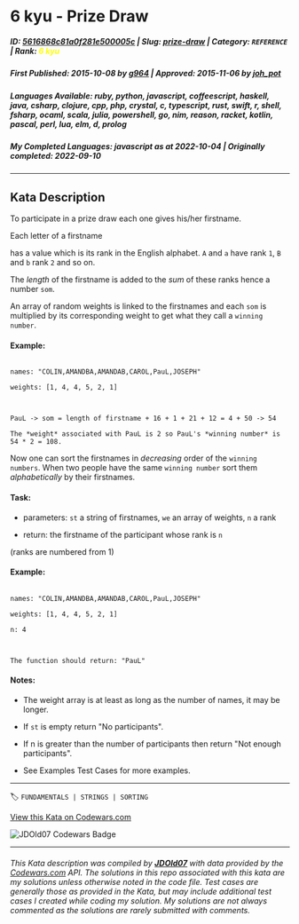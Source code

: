 # 6 kyu - Prize Draw

##### **ID**: [5616868c81a0f281e500005c](https://www.codewars.com/kata/5616868c81a0f281e500005c) | **Slug**: [prize-draw](https://www.codewars.com/kata/5616868c81a0f281e500005c) | **Category**: `REFERENCE` | **Rank**: <span style="color:yellow">6 kyu</span>

##### **First Published**: 2015-10-08 ***by*** [g964](https://www.codewars.com/users/g964) | **Approved**: 2015-11-06 ***by*** [joh_pot](https://www.codewars.com/users/joh_pot)

##### **Languages Available**: ruby, python, javascript, coffeescript, haskell, java, csharp, clojure, cpp, php, crystal, c, typescript, rust, swift, r, shell, fsharp, ocaml, scala, julia, powershell, go, nim, reason, racket, kotlin, pascal, perl, lua, elm, d, prolog

##### **My Completed Languages**: javascript ***as at*** 2022-10-04 | **Originally completed**: 2022-09-10

---

## Kata Description


To participate in a prize draw each one gives his/her firstname. 



Each letter of a firstname

has a value which is its rank in the English alphabet. `A` and `a` have rank `1`, `B` and `b` rank `2` and so on. 



The *length* of the firstname is added to the *sum* of these ranks hence a number `som`. 



An array of random weights is linked to the firstnames and each `som` is multiplied by its corresponding weight to get what they call a `winning number`.



#### Example:

```

names: "COLIN,AMANDBA,AMANDAB,CAROL,PauL,JOSEPH"

weights: [1, 4, 4, 5, 2, 1]



PauL -> som = length of firstname + 16 + 1 + 21 + 12 = 4 + 50 -> 54

The *weight* associated with PauL is 2 so PauL's *winning number* is 54 * 2 = 108.

```

Now one can sort the firstnames in *decreasing* order of the `winning numbers`. When two people have the same `winning number` sort them *alphabetically* by their firstnames.



#### Task:



- parameters: `st` a string of firstnames, `we` an array of weights, `n` a rank 



- return: the firstname of the participant whose rank is `n` 

(ranks are numbered from 1)



#### Example:

```

names: "COLIN,AMANDBA,AMANDAB,CAROL,PauL,JOSEPH"

weights: [1, 4, 4, 5, 2, 1]

n: 4



The function should return: "PauL"

```

#### Notes:

- The weight array is at least as long as the number of names, it may be longer.



- If `st` is empty return "No participants".



- If n is greater than the number of participants then return "Not enough participants".



- See Examples Test Cases for more examples.

---


🏷 `FUNDAMENTALS | STRINGS | SORTING`


[View this Kata on Codewars.com](https://www.codewars.com/kata/5616868c81a0f281e500005c)

![](https://www.codewars.com/users/jdold07/badges/large "JDOld07 Codewars Badge")

---

###### *This Kata description was compiled by [**JDOld07**](https://tpstech.dev) with data provided by the [Codewars.com](https://www.codewars.com) API.  The solutions in this repo associated with this kata are my solutions unless otherwise noted in the code file.  Test cases are generally those as provided in the Kata, but may include additional test cases I created while coding my solution.  My solutions are not always commented as the solutions are rarely submitted with comments.*
